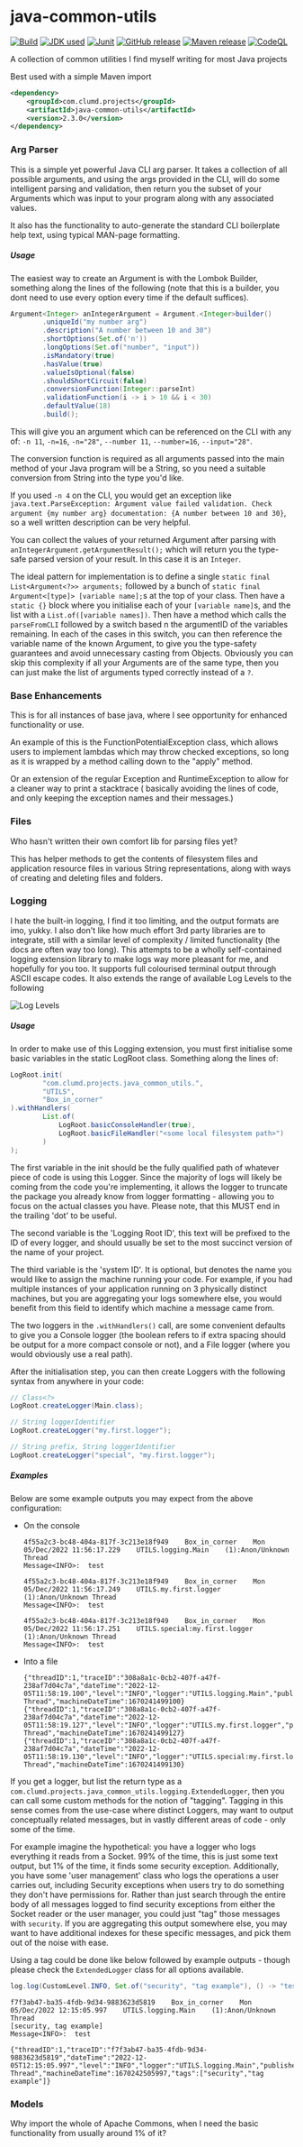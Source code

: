 # java-common-utils

[![Build](https://github.com/CalumD/java-common-utils/actions/workflows/simple-tests.yml/badge.svg)](https://github.com/CalumD/java-common-utils/actions/workflows/simple-tests.yml)
[![JDK used](https://img.shields.io/badge/JDK--Used-19.0.1+10-green)](https://www.azul.com/downloads/?version=java-19-sts&package=jdk)
[![Junit](https://img.shields.io/badge/JUnit-v5-green)](https://junit.org/junit5/docs/current/user-guide/)
[![GitHub release](https://img.shields.io/github/v/release/CalumD/java-common-utils)](https://github.com/CalumD/java-common-utils/releases)
[![Maven release](https://maven-badges.herokuapp.com/maven-central/com.clumd.projects/java-common-utils/badge.svg)](https://maven-badges.herokuapp.com/maven-central/com.clumd.projects/java-common-utils)
[![CodeQL](https://github.com/CalumD/java-common-utils/actions/workflows/CodeQL.yml/badge.svg)](https://github.com/CalumD/java-common-utils/actions/workflows/CodeQL.yml)

A collection of common utilities I find myself writing for most Java projects

Best used with a simple Maven import

```xml
<dependency>
    <groupId>com.clumd.projects</groupId>
    <artifactId>java-common-utils</artifactId>
    <version>2.3.0</version>
</dependency>
```

### Arg Parser

This is a simple yet powerful Java CLI arg parser. It takes a collection of all possible arguments, and using the args
provided in the CLI, will do some intelligent parsing and validation, then return you the subset of your Arguments which
was input to your program along with any associated values.

It also has the functionality to auto-generate the standard CLI boilerplate help text, using typical MAN-page
formatting.

##### Usage

The easiest way to create an Argument is with the Lombok Builder, something along the lines of the following (note that
this is a builder, you dont need to use every option every time if the default suffices).

```java
Argument<Integer> anIntegerArgument = Argument.<Integer>builder()
        .uniqueId("my number arg")
        .description("A number between 10 and 30")
        .shortOptions(Set.of('n'))
        .longOptions(Set.of("number", "input"))
        .isMandatory(true)
        .hasValue(true)
        .valueIsOptional(false)
        .shouldShortCircuit(false)
        .conversionFunction(Integer::parseInt)
        .validationFunction(i -> i > 10 && i < 30)
        .defaultValue(18)
        .build();
```

This will give you an argument which can be referenced on the CLI with any of:
`-n 11`, `-n=16`, `-n="28"`, `--number 11`, `--number=16`, `--input="28"`.

The conversion function is required as all arguments passed into the main method of your Java program will be a String,
so you need a suitable conversion from String into the type you'd like.

If you used `-n 4` on the CLI, you would get an exception
like `java.text.ParseException: Argument value failed validation. Check argument {my number arg} documentation: {A number between 10 and 30}`,
so a well written description can be very helpful.

You can collect the values of your returned Argument after parsing with `anIntegerArgument.getArgumentResult();` which
will return you the type-safe parsed version of your result. In this case it is an `Integer`.

The ideal pattern for implementation is to define a single ```static final List<Argument<?>> arguments;``` followed by a
bunch of ```static final Argument<[type]> [variable name];```s at the top of your class. Then have a ```static {}```
block where you initialise each of your ```[variable name]```s, and the list with a ```List.of([variable names])```.
Then have a method which calls the ```parseFromCLI``` followed by a switch based n the argumentID of the variables
remaining.
In each of the cases in this switch, you can then reference the variable name of the known Argument, to give you the
type-safety guarantees and avoid unnecessary casting from Objects. Obviously you can skip this complexity if all your
Arguments are of the same type, then you can just make the list of arguments typed correctly instead of a ```?```.

### Base Enhancements

This is for all instances of base java, where I see opportunity for enhanced functionality or use.

An example of this is the FunctionPotentialException class, which allows users to implement lambdas which may throw
checked exceptions, so long as it is wrapped by a method calling down to the "apply" method.

Or an extension of the regular Exception and RuntimeException to allow for a cleaner way to print a stacktrace (
basically avoiding the lines of code, and only keeping the exception names and their messages.)

### Files

Who hasn't written their own comfort lib for parsing files yet?

This has helper methods to get the contents of filesystem files and application resource files in various String
representations, along with ways of creating and deleting files and folders.

### Logging

I hate the built-in logging, I find it too limiting, and the output formats are imo, yukky.
I also don't like how much effort 3rd party libraries are to integrate, still with a similar level of complexity /
limited functionality (the docs are often way too long).
This attempts to be a wholly self-contained logging extension library to make logs way more pleasant for me, and
hopefully for you too.
It supports full colourised terminal output through ASCII escape codes.
It also extends the range of available Log Levels to the following

![Log Levels](docs/LogLevels.png)

##### Usage

In order to make use of this Logging extension, you must first initialise some basic variables in the static LogRoot
class. Something along the lines of:

```java
LogRoot.init(
        "com.clumd.projects.java_common_utils.",
        "UTILS",
        "Box_in_corner"
).withHandlers(
        List.of(
            LogRoot.basicConsoleHandler(true),
            LogRoot.basicFileHandler("<some local filesystem path>")
        )
);
```

The first variable in the init should be the fully qualified path of whatever piece of code is using this Logger. Since
the majority of logs will likely be coming from the code you're implementing, it allows the logger to truncate the
package you already know from logger formatting - allowing you to focus on the actual classes you have.
Please note, that this MUST end in the trailing 'dot' to be useful.

The second variable is the 'Logging Root ID', this text will be prefixed to the ID of every logger, and should usually
be set to the most succinct version of the name of your project.

The third variable is the 'system ID'. It is optional, but denotes the name you would like to assign the machine running
your code.
For example, if you had multiple instances of your application running on 3 physically distinct machines, but you are
aggregating your logs somewhere else, you would benefit from this field to identify which machine a message came from.

The two loggers in the `.withHandlers()` call, are some convenient defaults to give you a Console logger (the boolean
refers to if extra spacing should be output for a more compact console or not), and a File logger (where you would
obviously use a real path).

After the initialisation step, you can then create Loggers with the following syntax from anywhere in your code:

```java
// Class<?>
LogRoot.createLogger(Main.class);

// String loggerIdentifier
LogRoot.createLogger("my.first.logger");

// String prefix, String loggerIdentifier
LogRoot.createLogger("special", "my.first.logger");
```

##### Examples

Below are some example outputs you may expect from the above configuration:

- On the console
    ```log
    4f55a2c3-bc48-404a-817f-3c213e18f949    Box_in_corner    Mon 05/Dec/2022 11:56:17.229    UTILS.logging.Main    (1):Anon/Unknown Thread    
    Message<INFO>:  test
    
    4f55a2c3-bc48-404a-817f-3c213e18f949    Box_in_corner    Mon 05/Dec/2022 11:56:17.249    UTILS.my.first.logger    (1):Anon/Unknown Thread    
    Message<INFO>:  test
    
    4f55a2c3-bc48-404a-817f-3c213e18f949    Box_in_corner    Mon 05/Dec/2022 11:56:17.251    UTILS.special:my.first.logger    (1):Anon/Unknown Thread    
    Message<INFO>:  test
    
    ```
- Into a file
    ```log
    {"threadID":1,"traceID":"308a8a1c-0cb2-407f-a47f-238af7d04c7a","dateTime":"2022-12-05T11:58:19.100","level":"INFO","logger":"UTILS.logging.Main","publisher":"Box_in_corner","message":"test","threadName":"Anon/Unknown Thread","machineDateTime":1670241499100}
    {"threadID":1,"traceID":"308a8a1c-0cb2-407f-a47f-238af7d04c7a","dateTime":"2022-12-05T11:58:19.127","level":"INFO","logger":"UTILS.my.first.logger","publisher":"Box_in_corner","message":"test","threadName":"Anon/Unknown Thread","machineDateTime":1670241499127}
    {"threadID":1,"traceID":"308a8a1c-0cb2-407f-a47f-238af7d04c7a","dateTime":"2022-12-05T11:58:19.130","level":"INFO","logger":"UTILS.special:my.first.logger","publisher":"Box_in_corner","message":"test","threadName":"Anon/Unknown Thread","machineDateTime":1670241499130} 
    ```

If you get a logger, but list the return type as a `com.clumd.projects.java_common_utils.logging.ExtendedLogger`, then
you can call some custom methods for the notion of "tagging".
Tagging in this sense comes from the use-case where distinct Loggers, may want to output conceptually related messages,
but in vastly different areas of code - only some of the time.

For example imagine the hypothetical: you have a logger who logs everything it reads from a Socket. 99% of the time,
this is just some text output, but 1% of the time, it finds some security exception. Additionally, you have some 'user
management' class who logs the operations a user carries out, including Security exceptions when users try to do
something they don't have permissions for.
Rather than just search through the entire body of all messages logged to find security exceptions from either the
Socket reader or the user manager, you could just "tag" those messages with `security`. If you are aggregating this
output somewhere else, you may want to have additional indexes for these specific messages, and pick them out of the
noise with ease.

Using a tag could be done like below followed by example outputs - though please check the `ExtendedLogger` class for
all options available.

```java
log.log(CustomLevel.INFO, Set.of("security", "tag example"), () -> "test");
```

```log
f7f3ab47-ba35-4fdb-9d34-9883623d5819    Box_in_corner    Mon 05/Dec/2022 12:15:05.997    UTILS.logging.Main    (1):Anon/Unknown Thread    
[security, tag example]
Message<INFO>:  test

{"threadID":1,"traceID":"f7f3ab47-ba35-4fdb-9d34-9883623d5819","dateTime":"2022-12-05T12:15:05.997","level":"INFO","logger":"UTILS.logging.Main","publisher":"Box_in_corner","message":"test","threadName":"Anon/Unknown Thread","machineDateTime":1670242505997,"tags":["security","tag example"]}
```

### Models

Why import the whole of Apache Commons, when I need the basic functionality from usually around 1% of it?
